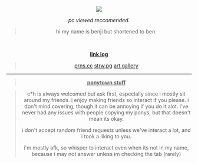 <div align="center">



<h1 align="center"> </h1>


<br />

<img src="https://komarev.com/ghpvc/?username=artfufu&base=7906&color=grey&label=Cool People">

*pc viewed reccomended.*

 > hi my name is benji but shortened to ben.



<br>

<ins>**link log**</ins>

> [prns.cc](https://pronouns.cc/@shedletskying) [strw.pg](https://tenshadows.straw.page/) [art gallery](https://bensartgallery.straw.page/)



***
> <ins>**ponytown stuff**</ins>

> c*h is always welcomed but ask first, especially since i mostly sit around my friends. i enjoy making friends so interact if you please. i don't mind covering, though it can be annoying if you do it alot. i've never had any issues with people copying my ponys, but that doesn't mean its okay.
>
> i don't accept random friend requests unless we've interact a lot, and i took a liking to you. 
>
> i'm mostly afk, so whisper to interact even when its not in my name, because i may not answer unless im checking the tab (rarely)
> 




